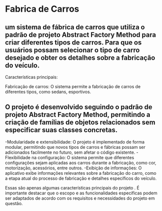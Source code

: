 # Fabrica de Carros
## um sistema de fábrica de carros que utiliza o padrão de projeto Abstract Factory Method para criar diferentes tipos de carros. Para que os usuários possam selecionar o tipo de carro desejado e obter os detalhes sobre a fabricação do veículo.

Características principais:

Fabricação de carros: O sistema permite a fabricação de carros de diferentes tipos, como sedans, esportivos.

## O projeto é desenvolvido seguindo o padrão de projeto Abstract Factory Method, permitindo a criação de famílias de objetos relacionados sem especificar suas classes concretas.

-Modularidade e extensibilidade: O projeto é implementado de forma modular, permitindo que novos tipos de carros e fábricas possam ser adicionados facilmente no futuro, sem afetar o código existente.
-Flexibilidade na configuração: O sistema permite que diferentes configurações sejam aplicadas aos carros durante a fabricação, como cor, motorização, acessórios, entre outros.
-Exibição de informações: O aplicativo exibe informações relevantes sobre a fabricação do carro, como a etapa atual do processo de fabricação e detalhes específicos do veículo.

Essas são apenas algumas características principais do projeto . É importante destacar que o escopo e as funcionalidades específicas podem ser adaptados de acordo com os requisitos e necessidades do projeto em questão.



